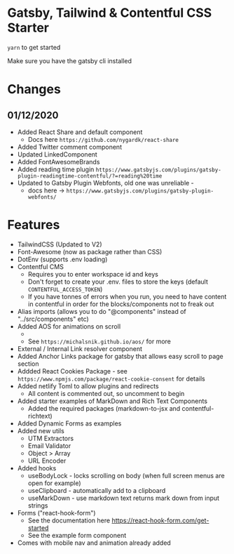 # Gatsby, Tailwind & Contentful CSS Starter

`yarn` to get started 

Make sure you have the gatsby cli installed 



# Changes

## 01/12/2020
* Added React Share and default component
    * Docs here  `https://github.com/nygardk/react-share`
* Added Twitter comment component
* Updated LinkedComponent
* Added FontAwesomeBrands 
* Added reading time plugin `https://www.gatsbyjs.com/plugins/gatsby-plugin-readingtime-contentful/?=reading%20time`
* Updated to Gatsby Plugin Webfonts, old one was unreliable - 
    * docs here -> `https://www.gatsbyjs.com/plugins/gatsby-plugin-webfonts/`


# Features

* TailwindCSS (Updated to V2)
* Font-Awesome (now as package rather than CSS)
* DotEnv (supports .env loading)
* Contentful CMS 
    * Requires you to enter workspace id and keys
    * Don't forget to create your .env. files to store the keys (default `CONTENTFUL_ACCESS_TOKEN`)
    * If you have tonnes of errors when you run, you need to have content in contentful in order for the blocks/components not to freak out
* Alias imports (allows you to do "@components" instead of "../src/components" etc)
* Added AOS for animations on scroll 
    * <div data-aos="fade-up"  data-aos-duration="1000" >
    * See `https://michalsnik.github.io/aos/` for more
* External / Internal Link resolver component
* Added Anchor Links package for gatsby that allows easy scroll to page section
* Addded React Cookies Package - see `https://www.npmjs.com/package/react-cookie-consent` for details
* Added netlify Toml to allow plugins and redirects 
    * All content is commented out, so uncomment to begin
* Added starter examples of MarkDown and Rich Text Components
    * Added the required packages (markdown-to-jsx and contentful-richtext)
* Added Dynamic Forms as examples 
* Added new utils 
    * UTM Extractors
    * Email Validator
    * Object > Array
    * URL Encoder
* Added hooks 
    * useBodyLock - locks scrolling on body (when full screen menus are open for example)
    * useClipboard - automatically add to a clipboard
    * useMarkDown - use markdown text returns mark down from input strings
* Forms ("react-hook-form")
    * See the documentation here https://react-hook-form.com/get-started    
    * See the example form component
* Comes with mobile nav and animation already added
